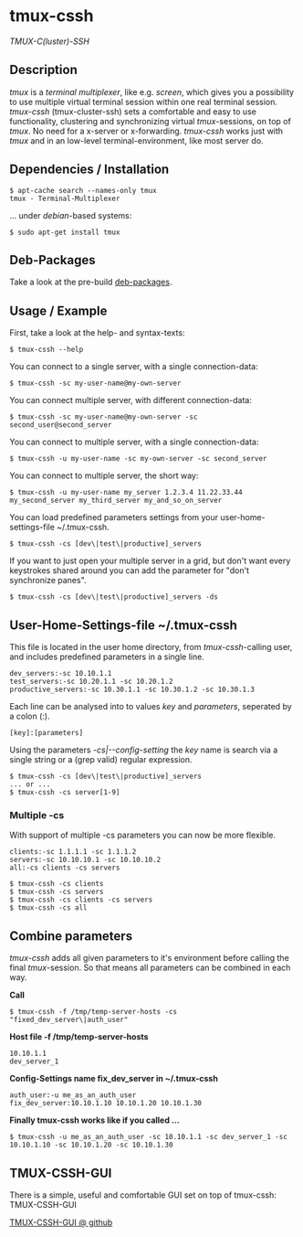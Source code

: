 # tmux-cssh
_TMUX-C(luster)-SSH_

## Description

_tmux_ is a _terminal multiplexer_, like e.g. _screen_, which gives you a possibility to use multiple virtual terminal session within one real terminal session. _tmux-cssh_ (tmux-cluster-ssh) sets a comfortable and easy to use functionality, clustering and synchronizing virtual _tmux_-sessions, on top of _tmux_. No need for a x-server or x-forwarding. _tmux-cssh_ works just with _tmux_ and in an low-level terminal-environment, like most server do.

## Dependencies / Installation

```
$ apt-cache search --names-only tmux
tmux - Terminal-Multiplexer
```

... under _debian_-based systems:
```
$ sudo apt-get install tmux
```

## Deb-Packages

Take a look at the pre-build [deb-packages](https://github.com/dennishafemann/tmux-cssh/tree/deb-package/deb-packages).

## Usage / Example

First, take a look at the help- and syntax-texts:
```
$ tmux-cssh --help
```

You can connect to a single server, with a single connection-data:

```
$ tmux-cssh -sc my-user-name@my-own-server
```

You can connect multiple server, with different connection-data:
```
$ tmux-cssh -sc my-user-name@my-own-server -sc second_user@second_server
```

You can connect to multiple server, with a single connection-data:
```
$ tmux-cssh -u my-user-name -sc my-own-server -sc second_server
```

You can connect to multiple server, the short way:
```
$ tmux-cssh -u my-user-name my_server 1.2.3.4 11.22.33.44 my_second_server my_third_server my_and_so_on_server
```

You can load predefined parameters settings from your user-home-settings-file ~/.tmux-cssh.
```
$ tmux-cssh -cs [dev\|test\|productive]_servers
```

If you want to just open your multiple server in a grid, but don't want every keystrokes shared around you can add the parameter for "don't synchronize panes".
```
$ tmux-cssh -cs [dev\|test\|productive]_servers -ds
```

## User-Home-Settings-file ~/.tmux-cssh

This file is located in the user home directory, from _tmux-cssh_-calling user, and includes predefined parameters in a single line.

```
dev_servers:-sc 10.10.1.1
test_servers:-sc 10.20.1.1 -sc 10.20.1.2
productive_servers:-sc 10.30.1.1 -sc 10.30.1.2 -sc 10.30.1.3
```

Each line can be analysed into to values _key_ and _parameters_, seperated by a colon (:).

`[key]:[parameters]`

Using the parameters _-cs|--config-setting_ the _key_ name is search via a single string or a (grep valid) regular expression.

```
$ tmux-cssh -cs [dev\|test\|productive]_servers
... or ...
$ tmux-cssh -cs server[1-9]
```

### Multiple -cs

With support of multiple -cs parameters you can now be more flexible.

```
clients:-sc 1.1.1.1 -sc 1.1.1.2
servers:-sc 10.10.10.1 -sc 10.10.10.2
all:-cs clients -cs servers
```

```
$ tmux-cssh -cs clients
$ tmux-cssh -cs servers
$ tmux-cssh -cs clients -cs servers
$ tmux-cssh -cs all
```

## Combine parameters

_tmux-cssh_ adds all given parameters to it's environment before calling the final _tmux_-session. So that means all parameters can be combined in each way.

**Call**

```
$ tmux-cssh -f /tmp/temp-server-hosts -cs "fixed_dev_server\|auth_user"
```

**Host file -f /tmp/temp-server-hosts**

```
10.10.1.1
dev_server_1
```

**Config-Settings name fix_dev_server in ~/.tmux-cssh**

```
auth_user:-u me_as_an_auth_user
fix_dev_server:10.10.1.10 10.10.1.20 10.10.1.30
```

**Finally tmux-cssh works like if you called ...**

```
$ tmux-cssh -u me_as_an_auth_user -sc 10.10.1.1 -sc dev_server_1 -sc 10.10.1.10 -sc 10.10.1.20 -sc 10.10.1.30
```

## TMUX-CSSH-GUI

There is a simple, useful and comfortable GUI set on top of tmux-cssh: TMUX-CSSH-GUI

<a href="https://github.com/dennishafemann/tmux-cssh-gui">TMUX-CSSH-GUI @ github</a>
